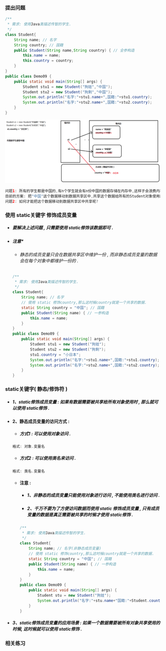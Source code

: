 ### 提出问题

```java
/**
 * 需求: 使用Java类描述传智的学生.
 */
class Student{
    String name; // 名字
    String country; // 国籍
    public Student(String name,String country) { // 全参构造
        this.name = name;
        this.country = country;
    }
}
public class Demo09 {
    public static void main(String[] args) {
        Student stu1 = new Student("狗娃","中国");
        Student stu2 = new Student("狗剩","中国");
        System.out.println("名字:"+stu1.name+",国籍:"+stu1.country);
        System.out.println("名字:"+stu2.name+",国籍:"+stu2.country);
    }
}
```

![](/assets/static的需求.png)

```java
问题1: 所有的学生都是中国的,有n个学生就会有n份中国的数据存储在内存中,这样子会浪费内存.
目前的方案: 把"中国"这个数据移动到数据共享区中,共享这个数据给所有的Student对象使用即可.
问题2: 如何才能把这个数据移动到数据共享区中共享呢?
```

### 使用 static关键字 修饰成员变量

* ##### 要解决上述问题 , 只需要使用 static修饰该数据即可 .
* ##### 注意\*

  * ###### 静态的成员变量只会在数据共享区中维护一份 , 而非静态成员变量的数据会在每个对象中都维护一份的 .

  ```java
  /**
   * 需求: 使用Java类描述传智的学生.
   */
  class Student{
      String name; // 名字
      // 使用 static 修饰country,那么这时候country就是一个共享的数据.
      static String country = "中国"; // 国籍
      public Student(String name) { // 一参构造
          this.name = name;
      }
  }
  public class Demo09 {
      public static void main(String[] args) {
          Student stu1 = new Student("狗娃");
          Student stu2 = new Student("狗剩");
          stu1.country = "小日本";
          System.out.println("名字:"+stu1.name+",国籍:"+stu1.country); // 小日本
          System.out.println("名字:"+stu2.name+",国籍:"+stu2.country); // 小日本
      }
  }
  ```

### static关键字\( 静态/修饰符 \)

* ##### 1、static修饰成员变量 : 如果有数据需要被共享给所有对象使用时 , 那么就可以使用 static修饰 .
* #### 2、静态成员变量的访问方式 :

  * ##### 方式1 : 可以使用对象访问 .

  ```java
  格式: 对象.变量名
  ```

  * ##### 方式2 : 可以使用类名来访问 .

  ```java
  格式: 类名.变量名
  ```

  * #### 注意 :

    * ##### 1、非静态的成员变量只能使用对象进行访问 , 不能使用类名进行访问 .
    * ##### 2、千万不要为了方便访问数据而使用 static 修饰成员变量 , 只有成员变量的数据是真正需要被共享的时候才使用 static修饰 .

    ```java
    /**
     * 需求: 使用Java类描述传智的学生.
     */
    class Student{
        String name; // 名字(非静态成员变量)
        // 使用 static 修饰country,那么这时候country就是一个共享的数据.
        static String country = "中国"; // 国籍
        public Student(String name) { // 一参构造
            this.name = name;
        }
    }
    public class Demo09 {
        public static void main(String[] args) {
            Student stu = new Student("狗娃");
            System.out.println("名字:"+stu.name+"国籍:"+Student.country); // 中国
        }
    }
    ```
* ##### 3、static修饰成员变量的应用场景 : 如果一个数据需要被所有对象共享使用的时候, 这时候就可以使用 static修饰 .

### 相关练习

```java

```



